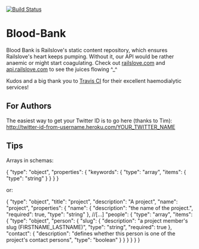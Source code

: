 [![Build Status](http://travis-ci.org/railslove/blood-bank.png)](http://travis-ci.org/railslove/blood-bank)

Blood-Bank
==========

Blood Bank is Railslove's static content repository, which ensures Railslove's heart keeps pumping.
Without it, our API would be rather anaemic or might start coagulating.
Check out [railslove.com](http://railslove.com) and [api.railslove.com](http://api.railslove.com) to
see the juices flowing ^_^

Kudos and a big thank you to [Travis CI](http://travis-ci.org) for their excellent haemodialytic services!

For Authors
-----------
The easiest way to get your Twitter ID is to go here (thanks to Tim):
http://twitter-id-from-username.heroku.com/YOUR_TWITTER_NAME

Tips
----

Arrays in schemas:

{
  "type": "object",
  "properties": {
    "keywords": {
      "type": "array",
      "items": { "type": "string" }
    }
  }
}

or:

{
  "type": "object",
  "title": "project",
  "description": "A project",
  "name": "project",
  "properties": {
    "name": {
      "description": "the name of the project.",
      "required": true,
      "type": "string"
    },
    //[...]
    "people": {
      "type": "array",
      "items": {
        "type": "object",
        "person": {
          "slug": {
            "description": "a project member's slug (FIRSTNAME_LASTNAME)",
            "type": "string",
            "required": true
          },
          "contact": {
            "description": "defines whether this person is one of the project's contact persons",
            "type": "boolean"
          }
        }
      }
    }
  }
}
